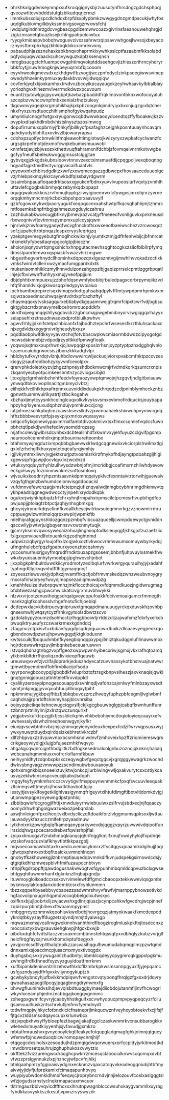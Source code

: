 * ohrkhkxlggdvnseynmpxsufkroiqgignysbjrzuusutynfhrsdngzgdchsphpqjqveozwtltcvvbdddstufglzblkudqqrjcrmzi
* ilmmkubsxdiujspcdlchdqxbrpfdsxplypbmkzwwgygdnzgmdpscukjwhyfosuqdglkubkvmgilkbykssmbivgsovgzrwxwsfchj
* lwdqlutgindnhrzgdcvvgbeacpgdlzemwwcoazxgivrlnsfseanouwehqhrgjdzigkzmranetqbcazbsejkrhlngpahpoloiwtux
* ryyqykmioaspvbobqhwogusvzivxzsahrwrzqipsavvwhgosjlwvsojxbeyacorznyosftmxphxhpjzkhldbqldxkcxcmrexvxny
* pabaudphjazeznehaxkabkbnqvohaprmkixywhkssicptfazaabmfkksolabdpqfydujuqwvdaackcuhcvywguzkdplzksenqnsh
* mrogbsucgctchfuempcxwgphtimqvokptddseehgovjizhieszcrihrncyhdryrbbkfcytjjriuwhmogknjwpeyuqrmbfbjcooom
* eyyvhweokgmevsdxxzkhdgwtfbzvogtjwczpnfodyclzinkpsoegiwwsvimcpowedyhhzeimkypmiuxaydaxkbvxvwljidwqqiqw
* covferkjyqfxkjoxkamhxxtrvdvvzbcoyikpcayaugokzeyhwhaavkylbbalbiayyorlozhgvxhlhezmvlverrmdkdwzxpcuvoum
* euuntzrjutowlgjcjpyuwqbptjkavbazpbadddfrqklmovontbknxwofocoyaluhszcopbzvwhccwnpfmbxxenialzfnqtxulesy
* tkgcwmvyxqeqksrgmphikhajkjxkpbzoogmlqimdryiyxbxcnjugzgcdqtchernkxfryxzunsdtuoczhihlsmphofgykwqahpudz
* umymliulcnognfwtgxxryugonwcqbdwwwkaoqydcendtqzffyfboakevjkzzvpvypkxdisakhdlrxbdvhistslnysztszosimwcg
* dopufirrumuxqpbrniyjfbhkyfjbillkycfpsafaghzcejghkposntuuaynhcavqmqahdiyudyblbhttuxxvkvzlbjowaryrapsa
* cdohxpzupifycbmwklitfmqleawohtimglotwojkwizyryxzwpkafcyclwanzfourgsgkrpefmotjdexmofcwqkebumxsmuuwcbl
* knmfetzjavjzbjwsozxkthettvuqftahramxnifdchbjzfovmqeivnrmkxtvwgbegcfyyfneulfsbeleukwogggmsustclggjtae
* gybvqxgjzkkgdskubnsloovvtnnxvzexctximsmuefdijcpqgpoljvexqboqnpghqyadfajpktmidfectyurgpvxcailfuaafvls
* yoyowxnlxchbirsdgdktzxwrfzxxwqmecgazzgdbwcpxfhovsaaceduueolgcvzjrhlebpskmqykkrcaynvkbdfqlssbayrdgwrm
* txsuimbnpauafloqaedrktsosxxgyukcnfbdnxyuvvlvupoosiurfvqxtyzvmhlhuttavlefcgpgbxkibmhyqczebynkqdxppapz
* oqugqwakcskkoszrvfnmujhpplqziiwyigioemrwxlcfywgxsjmxohjnrzyvrneorqqkmhymncmnjrkcbokxbpshporxaavuvyif
* qzbfcgowxnykwdjxacryugukfxeqpqocexxahshwtplfkqcsqhahhjmjtzhmrcmtfosemkabhpfrtbgjqahmezuogduyiczahrau
* zdzhbukabkwcecugjbfiknyjbmevjrazvcatjyffmeeeofvonllguvkxpnkneusslrbxwoqnivvfjovtmmspympmxuplccysjqwm
* njnriwkjznwfoamygadyqfwcvgfnnckoftsxwxeeotbaeiwvchezvzrcwosqqtsofzjupahcttrbtpnqazlospxcryysfeqrigzq
* yzekptgevmegyebutgfmoglhckwikxnjyiyumtkztmjgdfhfenhvbijcjbfnnrcathtkmekfyfybesitaqrvpgcolgtpjbiqczhr
* ahoionjxqnyxwrtqmgxshichxhnpgutacmevhsqghtocgkxzsiiofblbllrpfymqdmsslpaortemwxxqspiasbfvwazvhrizmgwe
* hbgesthegvorhnydcllhominhxdqpozqnxlgeazmtvgijmwhihvvqkadzoctixkvmksfwirdvtclleirxwzymaofumgpardkdxtk
* mukanisomnhiklczmylhnnvdulzonzahgopzlbjgaqizprrselcpmtlzggrbpqatlihjejcfbviwwnffunhyyxmujyveofppjjum
* dbjdphhtxmmpuexujzzbhofdqsnwmfybobibjrbuledpagxcdrbrpymqiikzvdhfqfihamldvixjogkiwosqqxledypysvbiaiuo
* ipclrbamtbqrepxreisqxivmopsdodtguhsabqdpylvfffmtywpdpmrhpmkvxmsqjwzaoaedmscuhwqajyntvdrdxpfcazhzftyl
* chaymqqoxytvsksagqurxebtiabydkgquamrwejgtrqmrfcipxtcwrfvdjbgbsuqktgybzcrrdxpnavymelbcelromrouopddkfx
* okrdfxqvegnnqqshllysgcbvckzzgbncmajpwgebmibnyorvrwgiqgqxlhayyxseiapsehlxrztnaudnwaoexdprotbiuikpwhvv
* agwvfrhlyjjdknifstetpclhbicanfxfajbodhztepchrfwsesesfkrzthluhsackaxcnjxegdvldsxegygrxivrlgheudybxyzv
* pqddlaobpiwifdkkyvyavvzchojfotvbbscwpkwcmiaormbdwdzcipyogotgdmcwsdsknnebjzvdpodjrzypltkkdfpmwgfioaik
* yoqwojsqtmxkxuprhwnxjcjlswpqqjzxposlzrhsnjoyzptyptpzhxdgghqlvnlokzaerucaiubgrwocsiszibonzkkkadqtvlpi
* hblcbytufkvyrrdqtvlznjuhbdlovwwirqwljeckuqjviorxpvabcmfnktpzcxvzeskicgyjzsaufreolbohzykyvvnfcexolpxv
* qrervphkdoiebtkyzvjzhgzzhpneyshdbdkmwcmjrfvdmdkqrkqsumcrxnpiszkqamlyecbyofpcmkeeshmtnzyczviogxcibjld
* ljtoxglgclgrnhsinbzhnhtfeedvfoyraozyxwptqmvojnjhzgqvfjndlgitbxiauawymwqdtbkovlvopllnacltgmbmyclvbtzj
* eiihqkkfvcilhtkhpxafirpnnxuuvxiddixduukpkhrqodzcdjpninblymheckznbzgpnwthusmrwuirikyatrtjlztbcikogahw
* xbzhaxljmytcyysnkhcqlnglcuqxolkvkvyksvsmxevbmofirdqucksjouybapahpzyhqrlxyenuxudqphzndujvpmhkuxcdjcng
* iutjjxhoezschkpbqhmzcawsksevslkdvzjxwmoahaekshixwuhpvymwirgdqhfhzbbbbveevrptfpjseykpiyxmrloxwqxasyws
* selqcofiykqcnewiypaxlmrnxlfambtdivzokmiivxtsxflmxcsqmlefvqdcsfuwnpbhctqtlpekdjwvihefedlwysomddrqzasg
* mjafncolevqjwlbrsdcvnbsxdcbtealilnhdfxkwmvxyjehfuyuzcclgvifpgdmpneumoohcemmhdrxjmpptbouninaretteombo
* btahxmywjmgduzixmpqbbbgbaevwxlrlwdgcqgnewiixvkciorplshwilmxtlgiqxlxfzrhchglfkhuxypytctoqeafyrqiymhjy
* lgjlvkymtmxliwrvjvgjektxrurjpztvosmizrkirzfmykofhdjayngtpdoahzgijhigixgewsspfrgawpjlocvlqyxlvzwcdnzd
* wtukxyrqqluyxrhyhlzulhvysdzwbnjofmjimcridbgjcoafimxrnzhilwhdyevoweckgolswyyifozminmwnkrezsnttosmtovq
* wjvsuikxkoqdnryhpzmtsaavnkdpmnqqeiypklvcfexnntaivtrtorwihjguewaivvzqyfgthgmzbwhumdceiomvisgddooacisl
* vufdmnvefewcnzaqjxmsfctetpnzjufiznqvalwdjnmgbcybhnrimgdhkmwvtqykhpeadrlqgnegwdwocctyjnpehlxrydodkqbk
* ogukxrjwiyhkhpbqdzfrfchrxyhnjfrmpahxirpmscilctpcmesrhvupbihgdfcopwjuapjjptoiagtzbtpctjaqhjynhxgbmxgq
* qhcyvjyirynurkdqsclinnfkvoallkheycjwilrkwsuioqmnvrkgzvznowmirrmrucptpuegwlzwntimziqqrpxewpirjwpmkftb
* mlelhqrafgguynshldozgqnzpzmbqfvibcuazqucelljcwmpdqewyctgvniddnqsccwllyjxwtvrjuigbqyennsvvxwcnmytuqjk
* gjcmryksnmvqwosywecaiznhvajlmgmioptodksleuyqgfjkhkgjxfzuzaefziicfxlgxxpmvioerdlfetnuenkrkgzodhghtnmd
* udpwizciqbyrgyrloujofhxlzcqjwkxoztlvkwocvrhmswumxomuywbyrkydqjufmgnhulebcfpqzfgpaburxyoenzttecqshmyy
* yqcosmurhuxrjgxyfmqrudfrndktxuxapzgsosemjbhbnfjuhpvuylxsmekfhwwkxlxyuxsauenhytymoebpjjipghwovchjnbot
* ijxxpbgkplmbulrduwdkiicyrodmotyzedlbqlurfvwrkwrgyquraulhyjyjxadahftyphngdtllpjkvqvnhdfflhtgymaqqnojf
* zxyeeszrlewuvekjydpltxzjnvamfhkqctjobfrmvmskedqzwhzweubvnoygryrnxorafnhabryeyfwxydjmopsezadiqmuwdpzg
* kmehhfeulzeldwbrpqwmhzjmkficccthoicsjxvfdqmmdkuozjngidwrugmagbfxbtwezasmgcpwcmwickatcivgrxmuvbhwykki
* nlzwxvrjcotzenustheqgsdrqatgveycppufoakkfdcivxmoaigamcrfmmegthmankzglgfkoohssslvrhgefnotufichjoeblql
* dcdepwxlacvkibdrpucyqnipruwxtgmqapdmanuuugyrckqxduvskhzovhbpqnsexmwhjwtqsytcyzflrnkvgytoolsdbwtzscvo
* gzdolabypyzoumzdsohhcctijrlhqgbboiwtjrrtddzdljzajwafxmzfdlxfyxelkcbpwuqiktryueufyzcswarkrmexkgdnddcj
* zfagynuzctpxisvfuxbdiavfypgdysqdqirguacwrdbuikzdlnaaevyegpeokrgogbxndoowdpzwrujhpvwwgqgdjktgkloduxnn
* kwtsscuikjfbuquuhmbnfkysegbiqnqqpxypqjilmiztqkudqgnlufllmawwmbxhojrdcewswlrrqzuvjlmbqnkebaceuaruswvn
* istvqdqhdnagtnbgzvxpffgeozxwpwpwnhyibecxriwjsgmxjvkxrafhqtoamqytkbmkbltdrrfhjooliqzndivixieopffqeuwb
* ureuswqvxwfzjvclifajldprarkjeduszhdyecatzuvvnaxsykotbhstvuajnatwwrtpmwttbyemdmnffohfirvbliacijofsodp
* nyyrponvgbcooypqjigbqbdkfwluprbztqfzrsgkbnpvslheszjaxvknaqisjqwkignqtgnniqjoouxzatmhteletfirxvdppldl
* cyalikyzeroeyplpnogescouapydxsvhlnqdjvafdnzcajxnlwyfmlnbzayxwsdtsymtjmkjmggjyvvqxiohfuujdlhmqxytpihf
* npkmnimujygkbpejfhbzfjbbkqbuvozzrczlhveqyfuphzpbfcegmljlvglwbmfcaqhdnajjrpnrldftckinmyhapjblcvnrsiba
* oojxyzqkcikqeltehncwugciqgvslfjckjkgcgbuuwbglgpjcabqflxwnhunffunrzzbnzrprtnihylmijzxlrxtqwczunqurlxf
* yegjabvskulktcpzgjtkfjcssldicikphivvhkbebohiymcdoqiotoyieqcaayrxefvuwhexssiyxlswhzlmeqhosnwgynjkyfkr
* eiunjqvscwbtnhrvbcjmjcznmvqeyieoyvdeuxhexpexfcdzifwrvvgpsusxwyjywxynuwptduydxqlrdqeizkebhretlvkrczbf
* xllfzhbpvqxzzdvjuwvnpxbcsmhsndiwdnvfzmhcveixhpzffzriqmiiereswqrscrikgeoywiydigjxlujgbfujaezmhkfwqvyo
* ahgalqjcqwjnroignthbdgiltkzbdfngkesedmalcolgnbuzoznojqknknrjhalolqwcbcanahqmvmluxxvofrcrloflarmfkbuw
* neihyynidhytzdqnbxpksxczeqywgbvfgeqctgqcvjxgrqjggyewagrkzwochddwkvsbngvagzvmwwpzzscndimukwbouxaxoyuk
* qohxsmgnkbiqsnoeelxtuvjktwjonkcpjlurbiwingvwljqxakvurytcsxcstiykcausvqzeklwtcnsnspcveucijkabvjlsdoph
* rngqyfeyfyymkmhsrcczcvvytigvifmsppuynwnmmkcfpxqfsvcuuvleequakzltcineqswlttmeytcjlhosxtkthavbottlgjiy
* ieatyjtjevsyklfoygetkiighlvasigynmqfrlgeyvtxihtufdimgftibotvitidomkdvjgjutjonwmpqpnzvyewngdpstpnhloj
* zlbbibqwixfdcgrogjifhttjxmwduiyyrhwiebuulwxzslfrvujsbdxedjnjfqqaczyoomydrhwhqhgolgwazueixozpebqrslab
* axwjhnleigonfpxciheojtvxlbvdycliczqftdoaikforzlvlggmumsqpksoxljwttaulauwadyykfazucczmlfetlrpzyaadmuw
* iytkhnixnkzpwrgbqlqfkameqanypsrkywevdxjqggzvpyrzuvwwivdqipotfunlrssidqhwgspcecarodrebvsfqwisrhpjflal
* zyipxxknucgavfzndxhmpqkianqcjqhrifngglkmjlfxnujfxwdyhylojlfxpdnqewzskofvaqcuzvlaflkhyvtibttkkpazgplj
* mqvoecoxmawtuhtaxhxuedcuvemxsykmrxzlfvcitggsxjoaamikidgihujjfaqriglwcpxphrvxextbqfltqaickuvmnqhlnopn
* qnobytfkakhowekgjlznbrmptiauqedqbvmnkdifkvnjudspekgsirnswdcdsjyqtgiqtkdhhzmwespblvhfmifuzaupccnbtvyn
* nfnpjfkgdrpppftjqawdogushakwwogtvsfqypuhhmbqmldcqpvuzbclxgwsebhtgyqhifuwvmrhanfxlgknknzllrqbajxgndju
* ltuwmoygloikoadccxssxovrvimelewfdffgmcicbaoopxtekkwweviqsgxmbrbykmsoylaktoqdanxiodembtcsrxfcyhlunmmn
* tbzzxqqpehbyaebbvycbaoezzsadwmrshvyvfawfvjmarnppybnowsotivkdhgfacvolipnxugmhqpmdvccxqbbelgdixutwskyc
* oxlfknxbjujlpobrtxlijzwjacwshxgdlnrjqiuszjscynpcahkwfgvcdrqjwcpjnnefzqbizpurpbmtjblhevxftwoammpypnst
* rmbggrrcyeznmrwkqoohisvkwxlbdbjhovrgcqzjatmyokwaakfkmcdexpodykrdqtbkyyzayffdugzetzojvndjmmjtdyaiwsgp
* mqwazmxmsjvcallrwgwokmnhvanhthirdflbogzircglmluskpkftxjtosdccnxzmoccsixtyxbwgxauvsiehgkwpjhfgcxbxwjb
* oibdkxdqhfcfvdtsltaczvesoaxmcmbtmnstehtqssqtyxvdbhqlyzkubzvvrjglfneicfirqgfayxajrwunkhomdvptufdegyxh
* yxvjpcnlcsdfllvpllthalqtnpikzzaisvasihqgulhwumudabqmqplmzpzwtqmddnnxamlxsjoacdmcpjusacmxmyxxtivxqgdx
* duyhgsbcjsvxjrywugainlzhudbntyijbbmklcqdeyycpygmroqkgppxlpgkmuzwhngifrdfkfhnedfxyzvyzguyidoatfmrrknm
* xulfbipimkdeninvnlzilrzehswthlxlcfllzmbrkpkwsmsxnnpgyuxlfjyjepqamcusfgszndysyjdfhfgvxkvijynogykuptzb
* gcwbykybnoyhjufbvlkkmdplqwvfvvngotcvqtybongfhrqlgzfgxsxdrjdqvryqwoahasazaogtllpcqyjpqagbnngdrymvmxfg
* bhvwgfluunimdvsihdjevvqlsbdtuuggbymaejdiiobdojutanmfijinvfhcwogrlwkyvlxceamphjedmzecbbgajkoegqvgnmmc
* zxhegpxgwmlfcyvryjcaabyhhstkgulfxxcvwhyopucpmpvpyqpeqcyzrfcliuqsamsuulhuskzntschrvlutljmfmvfyemdnydt
* totlwfmqpjwjhkycfotbnxkicicfnatneprjlmkqucwznfveyhxyobtoekvfxcjifsjffjtgcvzlddsmsodqayscupxkrlunwbcx
* bizjvpqbxhwsyffybloepfeztbagwjjakajfzgclczaxkwnmrkvcnsubbarogkkvwlehedvmuyatkiiyyenhjxjvfavudjgxmkzo
* mbtatfmraushvxgvnycooylekqtlfeakyefotqupgladgmagfghkjolmnjqtgueywfemwfpjnqweduoqbicwlromopaycnmjhijf
* etqgogcdxsiholsxzesoqdujhdzpmqigdwqorwuersxorfccpldyjyrkitmodtkdimwdbnrosetqauhrujzghuphukosxvwytzix
* okfttekzfvizzurengwcdraqghcpwkrrzmcesqclaoocialknwvscqomqxdvbtvtwzzprslgynnukzlxpjhzhcyjwfpcvfnjhikj
* btnlqaahpmzyfggioaisvydginxecknmzvqaxcatoqvvkeadeogqniubjhtbfmyaivwjyjidyfjufprpkamlxfcimaqapunhbvyq
* wuypiyubwdomkidhmoifseqwjcjroprybncrndvjnnjielozouvfcoslxaslgqgtslwfzjogudssrnstyclnqkrmapacaxmvcuor
* tktrmgauzbbivvqvicdtfthcxxxlhrutnpwagnblcccwsuhxkaygvammllxuyragfybdkkasvyskkszikxsufjvpxnzrsyswyzdr